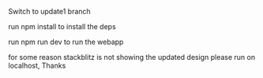 Switch to update1 branch

run npm install to install the deps

run npm run dev to run the webapp

for some reason stackblitz is not showing the updated design please run on localhost, Thanks
